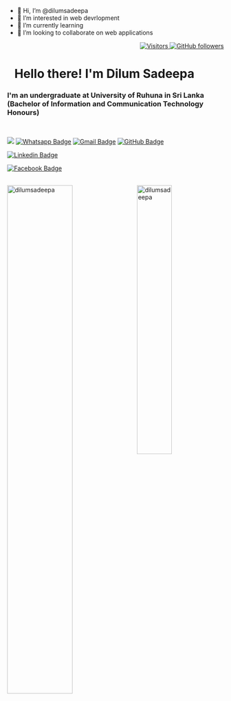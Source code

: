 - 👋 Hi, I’m @dilumsadeepa
- 👀 I’m interested in web devrlopment
- 🌱 I’m currently learning
- 💞️ I’m looking to collaborate on web applications


<!---
dilumsadeepa/dilumsadeepa is a ✨ special ✨ repository because its `README.md` (this file) appears on your GitHub profile.
You can click the Preview link to take a look at your changes.
--->
<p align="right">
  <a href="https://github.com/dilumsadeepa">
    <img src="https://komarev.com/ghpvc/?username=dilumsadeepa&style=flat-square&color=040404" alt="Visitors" />
  </a>
  <a href="https://github.com/dilumsadeepa?tab=followers">
    <img alt="GitHub followers" src="https://img.shields.io/github/followers/dilumsadeepa?style=flat-square&color=040404&labelColor=565656&logo=github" alt="Followers" />
  </a>
</p>

<h1 align="left" id="macropower-title"><img src="https://media.giphy.com/media/hvRJCLFzcasrR4ia7z/giphy.gif" width="10px"></a> Hello there! I'm Dilum Sadeepa</h1>
<h3 align="left">I'm an undergraduate at University of Ruhuna in Sri Lanka (Bachelor of Information and Communication Technology Honours)</h3>

<br>

[![](https://img.shields.io/website?color=040404&style=flat-square&labelColor=18d26e&up_message=MS&url=https://github.com/dilumsadeepa)](https://github.com/dilumsadeepa)
[![Whatsapp Badge](https://img.shields.io/badge/WhatsApp-075e54?style=flat-square&logo=whatsapp&logoColor=white&link=https://wa.me/+94789843284)](https://wa.me/+94789843284)
[![Gmail Badge](https://img.shields.io/badge/Gmail-db4437?style=flat-square&logo=Gmail&logoColor=white&link=mailto:dilum19990612@gmail.com)](mailto:dilum19990612@gmail.com)
[![GitHub Badge](https://img.shields.io/badge/GitHub-100000?style=flat-square&logo=github&logoColor=white&link=https://github.com/dilumsadeepa)](https://github.com/dilumsadeepa)
<!--[![Stack-overflow Badge](https://img.shields.io/badge/Stack-overflow-FE7A16?style=flat-square&logo=stack-overflow&logoColor=white&link=https://stackoverflow.com/users/13410194/madushan-sandaruwan)](https://stackoverflow.com/users/13410194/madushan-sandaruwan)-->
[![Linkedin Badge](https://img.shields.io/badge/LinkedIn-0a66c2?style=flat-square&labelColor=0a66c2&logo=Linkedin&logoColor=white&link=https://www.linkedin.com/in/dilum-sadeepa-b077801a4//)](https://www.linkedin.com/in/dilum-sadeepa-b077801a4/)
<!--
[![Medium Badge](https://img.shields.io/badge/Medium-02b875?style=flat-square&labelColor=12100e&logo=Medium&link=https://madushansandaru1.medium.com/)](https://madushansandaru1.medium.com/)
[![Telegram Badge](https://img.shields.io/badge/Telegram-0088cc?style=flat-square&logoColor=white&logo=Telegram&link=https://t.me/madushansandaru1)](https://t.me/madushansandaru1)-->
[![Facebook Badge](https://img.shields.io/badge/Facebook-1877f2?style=flat-square&logoColor=white&logo=facebook&link=https://www.facebook.com/dilum.sadeepa.7/)](https://www.facebook.com/dilum.sadeepa.7/)
<!--[![Instagram Badge](https://img.shields.io/badge/Instagram-c32aa3?style=flat-square&logo=instagram&logoColor=white&link=https://www.instagram.com/madushansandaru1/)](https://www.instagram.com/madushansandaru1/)-->

<br>


<a href="#dilumsadeepa-title">
  <img width="55%" src="https://github-readme-stats.vercel.app/api?username=dilumsadeepa&show_icons=true&title_color=18d26e&icon_color=18d26e&text_color=ffffff&bg_color=040404&border_color=18d26e" alt="dilumsadeepa" align="left" />
</a>

<a href="#dilumsadeepa-title">
  <img width="40%" src="https://github-readme-stats.vercel.app/api/top-langs/?username=dilumsadeepa&title_color=18d26e&text_color=ffffff&bg_color=040404&langs_count=8&layout=compact&border_color=18d26e" alt="dilumsadeepa" align="right" />
</a>
